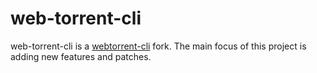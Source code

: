 # web-torrent-cli

web-torrent-cli is a [webtorrent-cli](https://github.com/webtorrent/webtorrent-cli) fork. The main focus of this project is adding new features and patches.
